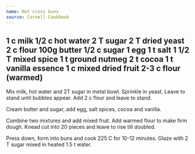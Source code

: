 ```yaml
---
name: Hot cross buns
source: Cornell Cookbook
---
```

1 c milk
1/2 c hot water
2 T sugar
2 T dried yeast
2 c flour
100g butter
1/2 c sugar
1 egg
1 t salt
1 1/2 T mixed spice
1 t ground nutmeg 
2 t cocoa
1 t vanilla essence
1 c mixed dried fruit
2-3 c flour (warmed)
---
Mix milk, hot water and 2T sugar in metal bowl.  Sprinkle in yeast.  Leave to stand until bubbles appear.  Add  2 c flour and leave to stand.

Cream butter and sugar, add egg, salt spices, cocoa and vanilla.

Combine two mixtures and add mixed fruit.  Add warmed flour to make firm dough.  Knead cut into 20 pieces and leave to rise till doubled.

Press down, form into buns and cook 225 C for 10-12 minutes.  Glaze with 2 T sugar mixed in heated 1.5 t water.

